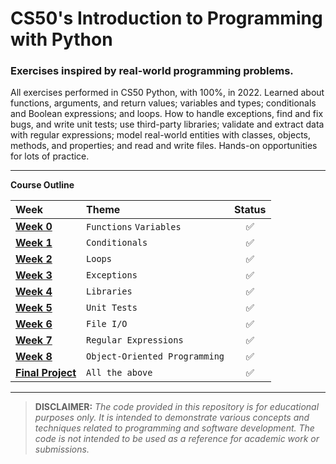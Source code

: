 # CS50's Introduction to Programming with Python

### Exercises inspired by real-world programming problems.

All exercises performed in CS50 Python, with 100%, in 2022. Learned about functions, arguments, and return values; variables and types; conditionals and Boolean expressions; and loops. How to handle exceptions, find and fix bugs, and write unit tests; use third-party libraries; validate and extract data with regular expressions; model real-world entities with classes, objects, methods, and properties; and read and write files. Hands-on opportunities for lots of practice.

---
**Course Outline**

| Week        | Theme                           | Status |
| :---------- | :------------------------------- | :--:
| **[Week 0](https://github.com/bjarnerossen/CS50P/tree/main/week00)**   | `Functions` `Variables`         | ✅ |
| **[Week 1](https://github.com/bjarnerossen/CS50P/tree/main/week01)**   | `Conditionals`                            | ✅ |
| **[Week 2](https://github.com/bjarnerossen/CS50P/tree/main/week02)**   | `Loops`                     |  ✅ |
| **[Week 3](https://github.com/bjarnerossen/CS50P/tree/main/week03)**   | `Exceptions` |  ✅ |
| **[Week 4](https://github.com/bjarnerossen/CS50P/tree/main/week04)**   | `Libraries`|  ✅ |
| **[Week 5](https://github.com/bjarnerossen/CS50P/tree/main/week05)**   | `Unit Tests`|  ✅ |
| **[Week 6](https://github.com/bjarnerossen/CS50P/tree/main/week06)**   | `File I/O` |  ✅ |
| **[Week 7](https://github.com/bjarnerossen/CS50P/tree/main/week07)**   | `Regular Expressions`|  ✅ |
| **[Week 8](https://github.com/bjarnerossen/CS50P/tree/main/week08)**   | `Object-Oriented Programming`|  ✅ |
| **[Final Project](https://github.com/bjarnerossen/CS50P/tree/main/week09)** | `All the above`       |  ✅ |


---
> **DISCLAIMER:** *The code provided in this repository is for educational purposes only. It is intended to demonstrate various concepts and techniques related to programming and software development. The code is not intended to be used as a reference for academic work or submissions.*
